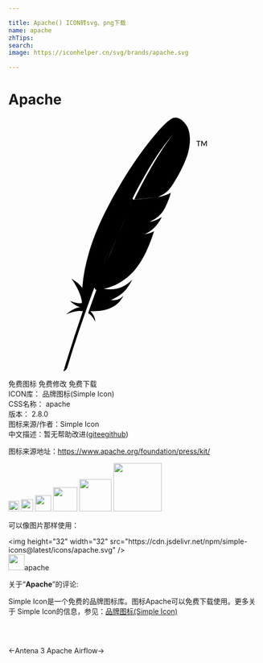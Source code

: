```yaml
---

title: Apache() ICON转svg、png下载
name: apache
zhTips: 
search: 
image: https://iconhelper.cn/svg/brands/apache.svg

---
```


# Apache  <small style="font-size: 60%;font-weight: 100"></small>

<div id="svg" class="svg-wrap">
<svg role="img" viewBox="0 0 24 24" xmlns="http://www.w3.org/2000/svg"><title>Apache icon</title><path d="M15.826 0a.776.776 0 0 0-.404.114c-.376.222-1.002.851-1.748 1.763l-.156.192c-.198.246-.403.512-.614.793a38.775 38.775 0 0 0-2.016 2.971l-.022.036-.044.072a40.932 40.932 0 0 0-1.709 3.081 25.602 25.602 0 0 0-1.1 2.557c-.091.251-.174.493-.25.726-.062.199-.122.398-.178.596-.133.467-.248.934-.342 1.398l.001.002-.013.061a14 14 0 0 0-.233 1.692l-.005.059c-.28-.449-1.029-.886-1.028-.882.537.778.944 1.55 1.004 2.308-.287.059-.681-.026-1.136-.194.474.436.83.556.969.588-.436.027-.889.327-1.346.671.668-.273 1.208-.38 1.595-.293a131.873 131.873 0 0 0-1.843 5.688.535.535 0 0 0 .364-.354c.11-.369.837-2.786 1.977-5.964l.098-.273.028-.076c.12-.333.245-.673.374-1.02l.089-.237.002-.005-.604-1.193.604 1.192c.119-.317.24-.638.365-.963l.052-.136.053-.137.041-.104-.041.105-.053.136-.052.136c-.125.325-.246.646-.365.963l.106.208.094-.01.01-.028c.153-.417.304-.824.454-1.22l.005-.014a103.604 103.604 0 0 0-.458 1.234l-.01.028-.067.183c-.118.325-.237.655-.356.993l-.005.015-.051.143c-.08.228-.15.433-.309.899.263.12.474.436.674.794a1.44 1.44 0 0 0-.466-.989c1.296.058 2.413-.269 2.991-1.217.052-.085.099-.173.141-.268-.262.333-.588.474-1.2.439.902-.404 1.354-.791 1.754-1.433a6.71 6.71 0 0 0 .281-.503c-.789.81-1.702 1.04-2.665.865h-.002l-.041-.007c.863-.107 2.01-.752 2.752-1.548.342-.367.652-.8.939-1.306.214-.377.414-.795.605-1.258.167-.404.327-.842.482-1.317a2.65 2.65 0 0 1-.81.261 4.998 4.998 0 0 1-.138.022l.002-.001.003-.001c.045-.007.089-.013.133-.021.045-.008.09-.016.134-.026l-.133.024-.132.023c.802-.31 1.308-.907 1.676-1.637a2.877 2.877 0 0 1-.968.424 3.217 3.217 0 0 1-.171.031l-.043.006.001-.001.009-.001.032-.005a2.887 2.887 0 0 0 .157-.029l.014-.003-.016.003-.194.033c.278-.117.513-.247.717-.401a2.858 2.858 0 0 0 .411-.391c.08-.095.155-.198.225-.31l.064-.104.077-.152a9.024 9.024 0 0 0 .368-.851l.031-.088c.028-.085.052-.161.07-.227.027-.099.044-.178.053-.236a.731.731 0 0 1-.094.064c-.243.145-.66.277-.996.339l-.099.011-.001.001-2.267.249-.012.024-.077.158-.235.488-.044.093.044-.093c.079-.166.157-.329.235-.488l.077-.158c.004-.009.009-.017.012-.026l-.084.009-.067-.132a54.24 54.24 0 0 0-.378.763l-.204.424a72.02 72.02 0 0 0-1.092 2.406 102.271 102.271 0 0 0-1.081 2.603l.086-.216a99.75 99.75 0 0 1 .995-2.387 73.112 73.112 0 0 1 1.092-2.407l.204-.424c.118-.244.237-.485.358-.724l.02-.038c.191-.378.384-.75.579-1.116.208-.39.42-.771.633-1.141a33.1 33.1 0 0 1 .672-1.119l.04-.064c.224-.354.45-.695.677-1.021a16.736 16.736 0 0 1 1.522-1.899l-.058.062c-.16.176-.644.741-1.375 1.863.704-.035 1.785-.179 2.667-.33.262-1.47-.257-2.142-.257-2.142S16.418.007 15.83.001zm-1.648 7.507c.66-.304.956-.579 1.242-.976.076-.11.153-.224.229-.343.233-.363.461-.764.665-1.162.197-.384.371-.765.504-1.109a5.76 5.76 0 0 0 .2-.6c.041-.157.074-.307.099-.449-.883.15-1.964.295-2.668.329a29.873 29.873 0 0 0-.696 1.122c-.204.345-.422.723-.65 1.137a50.238 50.238 0 0 0-1.193 2.299l2.267-.249zm3.628-5.309v.066h.156v.439h.072v-.439h.157v-.066h-.384zm.463 0v.506h.066v-.401l.172.348h.046l.172-.348v.401h.066v-.506h-.087l-.174.353-.175-.353h-.087zm-4.008 5.301l-.102.016.001-.001.1-.016zm-.09.012l-.005.002.005-.002zm-2.74 1.242l-.106.227-.133.287a77.678 77.678 0 0 0-.921 2.085 93.883 93.883 0 0 0-.999 2.446c-.148.378-.298.765-.449 1.163l-.005.014a77.678 77.678 0 0 1 2.374-5.709l.133-.287.106-.226z"/></svg>
</div>
<detail full-name='apache'></detail>

<div class="detail-page">
<p>
<span><span class="badge-success badge">免费图标</span> <span class="badge-success badge">免费修改</span>  <span class="badge-success badge">免费下载</span> </span>
<br/>
<span>
ICON库：
<span class="badge-secondary badge">品牌图标(Simple Icon)</span> 
</span>
<br/>
<span>
CSS名称：
<span class="badge-secondary badge">apache</span> 
</span>

<br/>
<span>
版本：
<span class="badge-secondary badge">2.8.0</span> 
</span>
<br/>
<span>图标来源/作者：<span class="badge-light badge">Simple Icon</span></span> 
<br/>
<span class="zh-detail">中文描述：暂无<span class="help-link"><span>帮助改进</span>(<a href="https://gitee.com/liuwave/icon-helper/edit/master/json/brands/apache.json" target="_blank" rel="noopener noreferrer">gitee</a><a href="https://github.com/liuwave/icon-helper/edit/master/json/brands/apache.json" target="_blank" rel="noopener noreferrer">github</a></span>)</span><br/>
</p>
</div><div class="description description alert alert-light"><p>图标来源地址：<a href="https://www.apache.org/foundation/press/kit/" target="_blank" rel="noopener noreferrer">https://www.apache.org/foundation/press/kit/</a></p></div>
<div class="alert alert-dark">
<img height="21" width="21" src="https://cdn.jsdelivr.net/npm/simple-icons@latest/icons/apache.svg" />
<img height="24" width="24" src="https://cdn.jsdelivr.net/npm/simple-icons@latest/icons/apache.svg" />
<img height="32" width="32" src="https://cdn.jsdelivr.net/npm/simple-icons@latest/icons/apache.svg" />
<img height="48" width="48" src="https://cdn.jsdelivr.net/npm/simple-icons@latest/icons/apache.svg" />
<img height="64" width="64" src="https://cdn.jsdelivr.net/npm/simple-icons@latest/icons/apache.svg" />
<img height="96" width="96" src="https://cdn.jsdelivr.net/npm/simple-icons@latest/icons/apache.svg" />

</div>
<div>
  <p>可以像图片那样使用：    
  </p>
  <div class="alert alert-primary" style="font-size: 14px">
    &lt;img height="32" width="32" src="https://cdn.jsdelivr.net/npm/simple-icons@latest/icons/apache.svg" /&gt;
    <copy-btn content='<img height="32" width="32" src="https://cdn.jsdelivr.net/npm/simple-icons@latest/icons/apache.svg" />'></copy-btn>
  </div>
  <div class="alert alert-secondary">
    <img height="32" width="32" src="https://cdn.jsdelivr.net/npm/simple-icons@latest/icons/apache.svg" />apache
    <copy-btn content="apache" btn-title="复制图标名称"></copy-btn>
  </div>
</div>
<div class="icon-detail__container">
<p>关于“<b>Apache</b>”的评论:</p>
</div>
<Vssue title="关于“Apache”的评论" />
<div><p>Simple Icon是一个免费的品牌图标库。图标Apache可以免费下载使用。更多关于  Simple Icon的信息，参见：<a target="_blank" href="https://iconhelper.cn/brands.html">品牌图标(Simple Icon)</a>
</p></div>


<div style="padding:2rem 0 " class="page-nav"><p class="inner"><span class="prev">←<router-link to="/icon/antena-3.html">Antena 3</router-link></span> <span class="next"><router-link to="/icon/apache-airflow.html">Apache Airflow</router-link>→</span></p></div>
